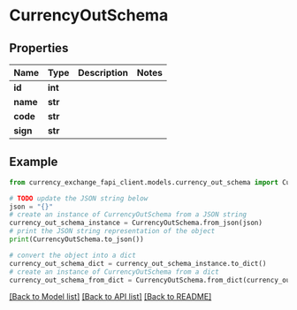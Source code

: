 # CurrencyOutSchema


## Properties

Name | Type | Description | Notes
------------ | ------------- | ------------- | -------------
**id** | **int** |  | 
**name** | **str** |  | 
**code** | **str** |  | 
**sign** | **str** |  | 

## Example

```python
from currency_exchange_fapi_client.models.currency_out_schema import CurrencyOutSchema

# TODO update the JSON string below
json = "{}"
# create an instance of CurrencyOutSchema from a JSON string
currency_out_schema_instance = CurrencyOutSchema.from_json(json)
# print the JSON string representation of the object
print(CurrencyOutSchema.to_json())

# convert the object into a dict
currency_out_schema_dict = currency_out_schema_instance.to_dict()
# create an instance of CurrencyOutSchema from a dict
currency_out_schema_from_dict = CurrencyOutSchema.from_dict(currency_out_schema_dict)
```
[[Back to Model list]](../README.md#documentation-for-models) [[Back to API list]](../README.md#documentation-for-api-endpoints) [[Back to README]](../README.md)


